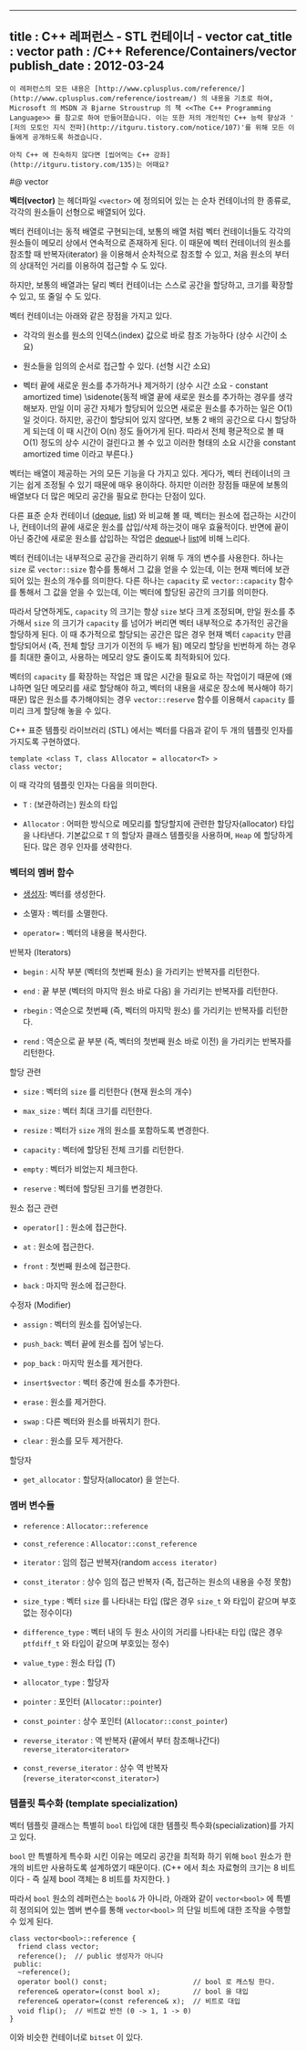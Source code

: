 ----------------
title : C++ 레퍼런스 - STL 컨테이너 - vector
cat_title :  vector
path : /C++ Reference/Containers/vector
publish_date : 2012-03-24
--------------

```warning
이 레퍼런스의 모든 내용은 [http://www.cplusplus.com/reference/](http://www.cplusplus.com/reference/iostream/) 의 내용을 기초로 하여, Microsoft 의 MSDN 과 Bjarne Stroustrup 의 책 <<The C++ Programming Language>> 를 참고로 하여 만들어졌습니다. 이는 또한 저의 개인적인 C++ 능력 향상과 ' [저의 모토인 지식 전파](http://itguru.tistory.com/notice/107)'를 위해 모든 이들에게 공개하도록 하겠습니다.
```

```info-text
아직 C++ 에 친숙하지 않다면 [씹어먹는 C++ 강좌](http://itguru.tistory.com/135)는 어때요?
```

#@ vector

**벡터(vector)** 는 헤더파일 `<vector>` 에 정의되어 있는 는 순차 컨테이너의 한 종류로, 각각의 원소들이 선형으로 배열되어 있다.

벡터 컨테이너는 동적 배열로 구현되는데, 보통의 배열 처럼 벡터 컨테이너들도 각각의 원소들이 메모리 상에서 연속적으로 존재하게 된다. 이 때문에 벡터 컨테이너의 원소를 참조할 때 반복자(iterator) 을 이용해서 순차적으로 참조할 수 있고, 처음 원소의 부터의 상대적인 거리를 이용하여 접근할 수 도 있다.

하지만, 보통의 배열과는 달리 벡터 컨테이너는 스스로 공간을 할당하고, 크기를 확장할 수 있고, 또 줄일 수 도 있다.

벡터 컨테이너는 아래와 같은 장점을 가지고 있다.

*  각각의 원소를 원소의 인덱스(index) 값으로 바로 참조 가능하다 (상수 시간이 소요)

*  원소들을 임의의 순서로 접근할 수 있다. (선형 시간 소요)

*  벡터 끝에 새로운 원소를 추가하거나 제거하기 (상수 시간 소요 - constant amortized time) \sidenote{동적 배열 끝에 새로운 원소를 추가하는 경우를 생각해보자. 만일 이미 공간 자체가 할당되어 있으면 새로운 원소를 추가하는 일은 O(1) 일 것이다. 하지만, 공간이 할당되어 있지 않다면, 보통 2 배의 공간으로 다시 할당하게 되는데 이 때 시간이 O(n) 정도 들어가게 된다. 따라서 전체 평균적으로 볼 때 O(1) 정도의 상수 시간이 걸린다고 볼 수 있고 이러한 형태의 소요 시간을 constant amortized time 이라고 부른다.}


벡터는 배열이 제공하는 거의 모든 기능을 다 가지고 있다. 게다가, 벡터 컨테이너의 크기는 쉽게 조정될 수 있기 때문에 매우 용이하다. 하지만 이러한 장점들 때문에 보통의 배열보다 더 많은 메모리 공간을 필요로 한다는 단점이 있다.

다른 표준 순차 컨테이너 ([deque](http://itguru.tistory.com/176), [list](http://itguru.tistory.com/177)) 와 비교해 볼 때, 벡터는 원소에 접근하는 시간이나, 컨테이너의 끝에 새로운 원소를 삽입/삭제 하는것이 매우 효율적이다. 반면에 끝이 아닌 중간에 새로운 원소를 삽입하는 작업은 [deque](http://itguru.tistory.com/176)나 [list](http://itguru.tistory.com/177)에 비해 느리다.

벡터 컨테이너는 내부적으로 공간을 관리하기 위해 두 개의 변수를 사용한다. 하나는 `size` 로 `vector::size` 함수를 통해서 그 값을 얻을 수 있는데, 이는 현재 벡터에 보관되어 있는 원소의 개수를 의미한다. 다른 하나는 `capacity` 로 `vector::capacity` 함수를 통해서 그 값을 얻을 수 있는데, 이는 벡터에 할당된 공간의 크기를 의미한다.

따라서 당연하게도, `capacity` 의 크기는 항상 `size` 보다 크게 조정되며, 만일 원소를 추가해서 `size` 의 크기가 `capacity` 를 넘어가 버리면 벡터 내부적으로 추가적인 공간을 할당하게 된다. 이 때 추가적으로 할당되는 공간은 많은 경우 현재 벡터 `capacity` 만큼 할당되어서 (즉, 전체 할당 크기가 이전의 두 배가 됨) 메모리 할당을 빈번하게 하는 경우를 최대한 줄이고, 사용하는 메모리 양도 줄이도록 최적화되어 있다.

벡터의 `capacity` 를 확장하는 작업은 꽤 많은 시간을 필요로 하는 작업이기 때문에 (왜냐하면 일단 메모리를 새로 할당해야 하고, 벡터의 내용을 새로운 장소에 복사해야 하기 때문) 많은 원소를 추가해야되는 경우 `vector::reserve` 함수를 이용해서 `capacity` 를 미리 크게 할당해 놓을 수 있다.

C++ 표준 템플릿 라이브러리 (STL) 에서는 벡터를 다음과 같이 두 개의 템플릿 인자를 가지도록 구현하였다.

```cpp-formatted
template <class T, class Allocator = allocator<T> >
class vector;
```


  이 때 각각의 템플릿 인자는 다음을 의미한다.

* `T` : (보관하려는) 원소의 타입

* `Allocator` : 어떠한 방식으로 메모리를 할당할지에 관련한 할당자(allocator) 타입을 나타낸다. 기본값으로 `T` 의 할당자 클래스 템플릿을 사용하며, `Heap` 에 할당하게 된다. 많은 경우 인자를 생략한다.





###  벡터의 멤버 함수



*  [생성자](http://itguru.tistory.com/178): 벡터를 생성한다.

* 소멸자 : 벡터를 소멸한다.

* `operator=` : 벡터의 내용을 복사한다.




반복자 (Iterators)


* `begin` : 시작 부분 (벡터의 첫번째 원소) 을 가리키는 반복자를 리턴한다.



* `end` : 끝 부분 (벡터의 마지막 원소 바로 다음) 을 가리키는 반복자를 리턴한다.

* `rbegin` : 역순으로 첫번째 (즉, 벡터의 마지막 원소) 를 가리키는 반복자를 리턴한다.

* `rend` : 역순으로 끝 부분 (즉, 벡터의 첫번째 원소 바로 이전) 을 가리키는 반복자를 리턴한다.




할당 관련


* `size` : 벡터의 `size` 를 리턴한다 (현재 원소의 개수)

* `max_size` : 벡터 최대 크기를 리턴한다.

* `resize` : 벡터가 `size` 개의 원소를 포함하도록 변경한다.

* `capacity` : 벡터에 할당된 전체 크기를 리턴한다.

* `empty` : 벡터가 비었는지 체크한다.

* `reserve` : 벡터에 할당된 크기를 변경한다.




원소 접근 관련


* `operator[]` : 원소에 접근한다.

* `at` : 원소에 접근한다.

* `front` : 첫번째 원소에 접근한다.

* `back` : 마지막 원소에 접근한다.




수정자 (Modifier)


* `assign` : 벡터의 원소를 집어넣는다.

* `push_back`: 벡터 끝에 원소를 집어 넣는다.

* `pop_back` : 마지막 원소를 제거한다.

* `insert$vector` : 벡터 중간에 원소를 추가한다.

* `erase` : 원소를 제거한다.

* `swap` : 다른 벡터와 원소를 바꿔치기 한다.



* `clear` : 원소를 모두 제거한다.




할당자


* `get_allocator` : 할당자(allocator) 을 얻는다.





###  멤버 변수들





* `reference` : `Allocator::reference`


* `const_reference` :  `Allocator::const_reference`


* `iterator` :  임의 접근 반복자(random `access iterator)`



* `const_iterator` : 상수 임의 접근 반복자 (즉, 접근하는 원소의 내용을 수정 못함)



* `size_type` : 벡터 `size` 를 나타내는 타입 (많은 경우 `size_t` 와 타입이 같으며 부호없는 정수이다)



* `difference_type` : 벡터 내의 두 원소 사이의 거리를 나타내는 타입 (많은 경우 `ptfdiff_t` 와 타입이 같으며 부호있는 정수)





* `value_type` : 원소 타입 (T)

* `allocator_type` : 할당자

* `pointer` : 포인터 (`Allocator::pointer`)

* `const_pointer` : 상수 포인터 (`Allocator::const_pointer`)

* `reverse_iterator` :  역 반복자 (끝에서 부터 참조해나간다) `reverse_iterator<iterator>`

* `const_reverse_iterator` :  상수 역 반복자 (`reverse_iterator<const_iterator>`)


###  템플릿 특수화 (template specialization)

벡터 템플릿 클래스는 특별히 `bool` 타입에 대한 템플릿 특수화(specialization)를 가지고 있다.

`bool` 만 특별하게 특수화 시킨 이유는 메모리 공간을 최적화 하기 위해 `bool` 원소가 한 개의 비트만 사용하도록 설계하였기 때문이다. (C++ 에서 최소 자료형의 크기는 8 비트 이다 - 즉 실제 bool 객체는 8 비트를 차지한다. )

따라서 `bool` 원소의 레퍼런스는 `bool&` 가 아니라, 아래와 같이 `vector<bool>` 에 특별히 정의되어 있는 멤버 변수를 통해 `vector<bool>` 의 단일 비트에 대한 조작을 수행할 수 있게 된다.


```cpp-formatted
class vector<bool>::reference {
  friend class vector;
  reference();  // public 생성자가 아니다
 public:
  ~reference();
  operator bool() const;                     // bool 로 캐스팅 한다.
  reference& operator=(const bool x);        // bool 을 대입
  reference& operator=(const reference& x);  // 비트로 대입
  void flip();  // 비트값 반전 (0 -> 1, 1 -> 0)
}
```

이와 비슷한 컨테이너로 `bitset` 이 있다.
